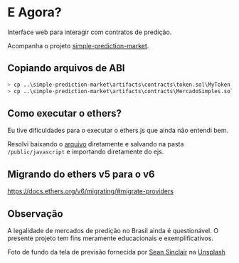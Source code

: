 # E Agora?
Interface web para interagir com contratos de predição.

Acompanha o projeto [simple-prediction-market](https://github.com/joaopedrolourencoaffonso/simple-prediction-market).

## Copiando arquivos de ABI

```sh
> cp ..\simple-prediction-market\artifacts\contracts\token.sol\MyToken.json .\public\json\.
> cp ..\simple-prediction-market\artifacts\contracts\MercadoSimples.sol\MercadoSimples.json .\public\json\.
```

## Como executar o ethers?

Eu tive dificuldades para o executar o ethers.js que ainda não entendi bem.

Resolvi baixando o [arquivo](https://github.com/ethers-io/ethers.js/blob/main/dist/ethers.min.js) diretamente e salvando na pasta `/public/javascript` e importando diretamente do ejs.

## Migrando do ethers v5 para o v6

https://docs.ethers.org/v6/migrating/#migrate-providers

## Observação

A legalidade de mercados de predição no Brasil ainda é questionável. O presente projeto tem fins meramente educacionais e exemplificativos.


Foto de fundo da tela de previsão fornecida por <a href="https://unsplash.com/pt-br/@seanwsinclair?utm_content=creditCopyText&utm_medium=referral&utm_source=unsplash">Sean Sinclair</a> na <a href="https://unsplash.com/pt-br/fotografias/yellow-and-white-abstract-painting-gai1YB3UmDA?utm_content=creditCopyText&utm_medium=referral&utm_source=unsplash">Unsplash</a>
      